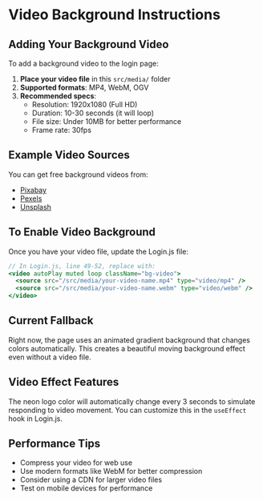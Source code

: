 # Video Background Instructions

## Adding Your Background Video

To add a background video to the login page:

1. **Place your video file** in this `src/media/` folder
2. **Supported formats**: MP4, WebM, OGV
3. **Recommended specs**:
   - Resolution: 1920x1080 (Full HD)
   - Duration: 10-30 seconds (it will loop)
   - File size: Under 10MB for better performance
   - Frame rate: 30fps

## Example Video Sources

You can get free background videos from:
- [Pixabay](https://pixabay.com/videos/)
- [Pexels](https://www.pexels.com/videos/)
- [Unsplash](https://unsplash.com/videos)

## To Enable Video Background

Once you have your video file, update the Login.js file:

```jsx
// In Login.js, line 49-52, replace with:
<video autoPlay muted loop className="bg-video">
  <source src="/src/media/your-video-name.mp4" type="video/mp4" />
  <source src="/src/media/your-video-name.webm" type="video/webm" />
</video>
```

## Current Fallback

Right now, the page uses an animated gradient background that changes colors automatically. This creates a beautiful moving background effect even without a video file.

## Video Effect Features

The neon logo color will automatically change every 3 seconds to simulate responding to video movement. You can customize this in the `useEffect` hook in Login.js.

## Performance Tips

- Compress your video for web use
- Use modern formats like WebM for better compression
- Consider using a CDN for larger video files
- Test on mobile devices for performance
